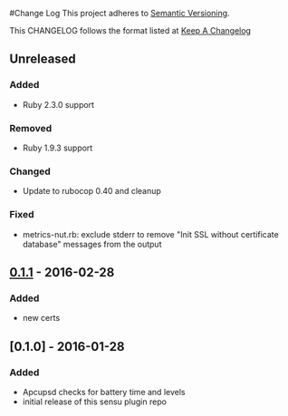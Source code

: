 #Change Log
This project adheres to [Semantic Versioning](http://semver.org/).

This CHANGELOG follows the format listed at [Keep A Changelog](http://keepachangelog.com/)

## Unreleased
### Added
- Ruby 2.3.0 support

### Removed
- Ruby 1.9.3 support

### Changed
- Update to rubocop 0.40 and cleanup

### Fixed
- metrics-nut.rb: exclude stderr to remove "Init SSL without certificate database" messages from the output

## [0.1.1] - 2016-02-28
### Added
- new certs

## [0.1.0] - 2016-01-28
### Added
- Apcupsd checks for battery time and levels
- initial release of this sensu plugin repo

[Unreleased]: https://github.com/sensu-plugins/sensu-plugins-ups/compare/0.1.1...HEAD
[0.1.1]: https://github.com/sensu-plugins/sensu-plugins-ups/compare/0.1.1...0.1.1
